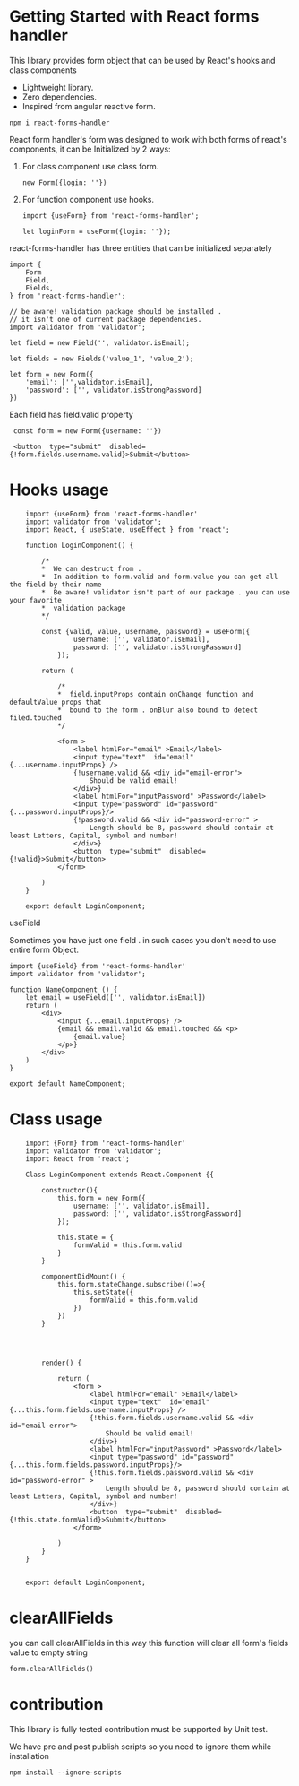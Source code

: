 # Getting Started with React forms handler

This library provides form object that can be used by React's hooks and class components

* Lightweight library.
* Zero dependencies.
* Inspired from angular reactive form.


```
npm i react-forms-handler
```

React form handler's form was designed to work with both forms of react's components, it can be Initialized by 2 ways:

1. For class component use class form.
    ```
    new Form({login: ''})
    ```
2. For function component use hooks. 

    ```
    import {useForm} from 'react-forms-handler';

    let loginForm = useForm({login: ''});

    ```

react-forms-handler has three entities that can be initialized separately

```
import {
    Form
    Field,
    Fields,
} from 'react-forms-handler';

// be aware! validation package should be installed . 
// it isn't one of current package dependencies.
import validator from 'validator';

let field = new Field('', validator.isEmail);

let fields = new Fields('value_1', 'value_2');

let form = new Form({
    'email': ['',validator.isEmail],
    'password': ['', validator.isStrongPassword]
})
```

Each field has field.valid property 

```
 const form = new Form({username: ''})
 
 <button  type="submit"  disabled={!form.fields.username.valid}>Submit</button>
```


# Hooks usage

```
    import {useForm} from 'react-forms-handler'
    import validator from 'validator';
    import React, { useState, useEffect } from 'react';

    function LoginComponent() {

        /*
        *  We can destruct from . 
        *  In addition to form.valid and form.value you can get all the field by their name
        *  Be aware! validator isn't part of our package . you can use your favorite
        *  validation package 
        */

        const {valid, value, username, password} = useForm({
                username: ['', validator.isEmail],
                password: ['', validator.isStrongPassword]
            });
        
        return (
            
            /*
            *  field.inputProps contain onChange function and defaultValue props that 
            *  bound to the form . onBlur also bound to detect filed.touched  
            */
            
            <form >
                <label htmlFor="email" >Email</label>
                <input type="text"  id="email" {...username.inputProps} />
                {!username.valid && <div id="email-error">
                    Should be valid email!
                </div>}
                <label htmlFor="inputPassword" >Password</label>
                <input type="password" id="password" {...password.inputProps}/>
                {!password.valid && <div id="password-error" >
                    Length should be 8, password should contain at least Letters, Capital, symbol and number!
                </div>}
                <button  type="submit"  disabled={!valid}>Submit</button>
            </form>
        
        )
    }

    export default LoginComponent;
```

useField

Sometimes you have just one field . in such cases you don't need to use entire form Object. 

```
import {useField} from 'react-forms-handler'
import validator from 'validator';

function NameComponent () {
    let email = useField(['', validator.isEmail])  
    return (
        <div>
            <input {...email.inputProps} />
            {email && email.valid && email.touched && <p>
                {email.value}
            </p>}
        </div>
    ) 
}

export default NameComponent;

```

# Class usage

```
    import {Form} from 'react-forms-handler'
    import validator from 'validator';
    import React from 'react';

    Class LoginComponent extends React.Component {{

        constructor(){
            this.form = new Form({
                username: ['', validator.isEmail],
                password: ['', validator.isStrongPassword]
            });

            this.state = {
                formValid = this.form.valid
            }
        }

        componentDidMount() {
            this.form.stateChange.subscribe(()=>{
                this.setState({
                    formValid = this.form.valid
                })
            })
        }



        
        render() {

            return (
                <form >
                    <label htmlFor="email" >Email</label>
                    <input type="text"  id="email" {...this.form.fields.username.inputProps} />
                    {!this.form.fields.username.valid && <div id="email-error">
                        Should be valid email!
                    </div>}
                    <label htmlFor="inputPassword" >Password</label>
                    <input type="password" id="password" {...this.form.fields.password.inputProps}/>
                    {!this.form.fields.password.valid && <div id="password-error" >
                        Length should be 8, password should contain at least Letters, Capital, symbol and number!
                    </div>}
                    <button  type="submit"  disabled={!this.state.formValid}>Submit</button>
                </form>
            
            )
        }
    }
        

    export default LoginComponent;
```
# clearAllFields

you can call clearAllFields in this way this function will clear all form's fields value to empty string

```
form.clearAllFields()
```
# contribution

This library is fully tested contribution must be supported by Unit test.  

We have pre and post publish scripts so you need to ignore them while installation 

```
npm install --ignore-scripts

```